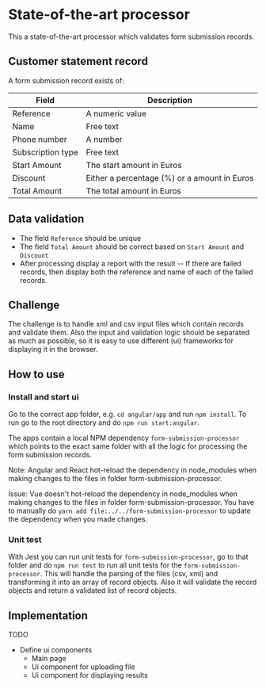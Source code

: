 # State-of-the-art processor

This a state-of-the-art processor which validates form submission records.

## Customer statement record

A form submission record exists of:

| Field | Description |
| --- | --- |
|Reference |A numeric value|
|Name |Free text|
|Phone number |A number|
|Subscription type|Free text|
|Start Amount |The start amount in Euros|
|Discount |Either a percentage (%) or a amount in Euros|
|Total Amount |The total amount in Euros|

## Data validation

- The field `Reference` should be unique
- The field `Total Amount` should be correct based on `Start Amount` and `Discount`
- After processing display a report with the result
-- If there are failed records, then display both the reference and name of each of the failed records.

## Challenge

The challenge is to handle xml and csv input files which contain records and validate them.
Also the input and validation logic should be separated as much as possible, so it is easy to use different (ui) frameworks for displaying it in the browser.

## How to use

### Install and start ui

Go to the correct app folder, e.g. `cd angular/app` and run `npm install`.
To run go to the root directory and do `npm run start:angular`.

The apps contain a local NPM dependency `form-submission-processor` which points to the exact same folder with all the logic for processing the form submission records.

Note: Angular and React hot-reload the dependency in node_modules when making changes to the files in folder form-submission-processor.

Issue: Vue doesn't hot-reload the dependency in node_modules when making changes to the files in folder form-submission-processor. You have to manually do `yarn add file:../../form-submission-processor` to update the dependency when you made changes.

### Unit test

With Jest you can run unit tests for `form-submission-processor`, go to that folder and do `npm run test` to run all unit tests for the `form-submission-processor`.
This will handle the parsing of the files (csv, xml) and transforming it into an array of record objects.
Also it will validate the record objects and return a validated list of record objects.

## Implementation

TODO
- Define ui components
    - Main page
    - Ui component for uploading file
    - Ui component for displaying results